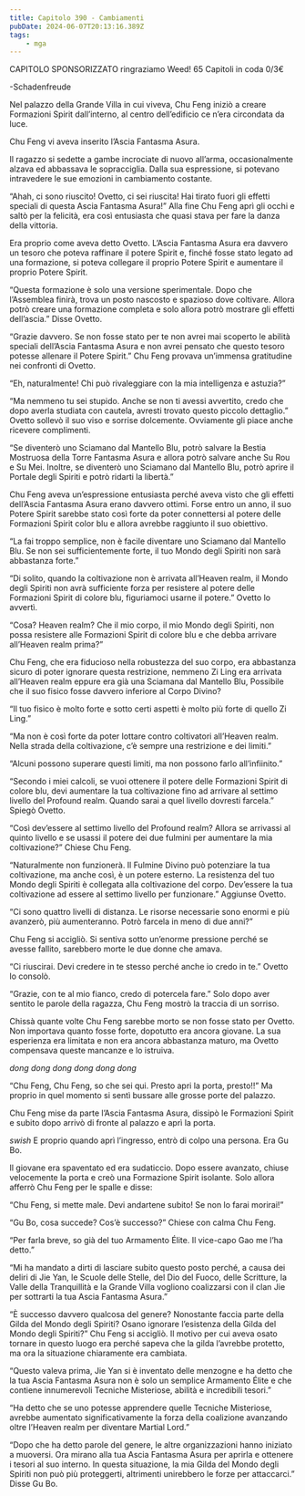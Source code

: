 ```yaml
---
title: Capitolo 390 - Cambiamenti
pubDate: 2024-06-07T20:13:16.389Z
tags:
    - mga
---
```

                
CAPITOLO SPONSORIZZATO ringraziamo Weed!
65 Capitoli in coda 0/3€


-Schadenfreude


Nel palazzo della Grande Villa in cui viveva, Chu Feng iniziò a creare Formazioni Spirit dall’interno, al centro dell’edificio ce n’era circondata da luce.


Chu Feng vi aveva inserito l’Ascia Fantasma Asura.


Il ragazzo si sedette a gambe incrociate di nuovo all’arma, occasionalmente alzava ed abbassava le sopracciglia. Dalla sua espressione, si potevano intravedere le sue emozioni in cambiamento costante.


“Ahah, ci sono riuscito! Ovetto, ci sei riuscita! Hai tirato fuori gli effetti speciali di questa Ascia Fantasma Asura!” Alla fine Chu Feng aprì gli occhi e saltò per la felicità, era così entusiasta che quasi stava per fare la danza della vittoria.


Era proprio come aveva detto Ovetto. L’Ascia Fantasma Asura era davvero un tesoro che poteva raffinare il potere Spirit e, finché fosse stato legato ad una formazione, si poteva collegare il proprio Potere Spirit e aumentare il proprio Potere Spirit.


“Questa formazione è solo una versione sperimentale. Dopo che l’Assemblea finirà, trova un posto nascosto e spazioso dove coltivare. Allora potrò creare una formazione completa e solo allora potrò mostrare gli effetti dell’ascia.” Disse Ovetto.


“Grazie davvero. Se non fosse stato per te non avrei mai scoperto le abilità speciali dell’Ascia Fantasma Asura e non avrei pensato che questo tesoro potesse allenare il Potere Spirit.” Chu Feng provava un’immensa gratitudine nei confronti di Ovetto.


“Eh, naturalmente! Chi può rivaleggiare con la mia intelligenza e astuzia?”


“Ma nemmeno tu sei stupido. Anche se non ti avessi avvertito, credo che dopo averla studiata con cautela, avresti trovato questo piccolo dettaglio.” Ovetto sollevò il suo viso e sorrise dolcemente.
Ovviamente gli piace anche ricevere complimenti.


“Se diventerò uno Sciamano dal Mantello Blu, potrò salvare la Bestia Mostruosa della Torre Fantasma Asura e allora potrò salvare anche Su Rou e Su Mei. Inoltre, se diventerò uno Sciamano dal Mantello Blu, potrò aprire il Portale degli Spiriti e potrò ridarti la libertà.”


Chu Feng aveva un’espressione entusiasta perché aveva visto che gli effetti dell’Ascia Fantasma Asura erano davvero ottimi. Forse entro un anno, il suo Potere Spirit sarebbe stato così forte da poter connettersi al potere delle Formazioni Spirit color blu e allora avrebbe raggiunto il suo obiettivo.


“La fai troppo semplice, non è facile diventare uno Sciamano dal Mantello Blu. Se non sei sufficientemente forte, il tuo Mondo degli Spiriti non sarà abbastanza forte.”


“Di solito, quando la coltivazione non è arrivata all’Heaven realm, il Mondo degli Spiriti non avrà sufficiente forza per resistere al potere delle Formazioni Spirit di colore blu, figuriamoci usarne il potere.” Ovetto lo avvertì.


“Cosa? Heaven realm? Che il mio corpo, il mio Mondo degli Spiriti, non possa resistere alle Formazioni Spirit di colore blu e che debba arrivare all’Heaven realm prima?”


Chu Feng, che era fiducioso nella robustezza del suo corpo, era abbastanza sicuro di poter ignorare questa restrizione, nemmeno Zi Ling era arrivata all’Heaven realm eppure era già una Sciamana dal Mantello Blu, Possibile che il suo fisico fosse davvero inferiore al Corpo Divino?


“Il tuo fisico è molto forte e sotto certi aspetti è molto più forte di quello Zi Ling.”


“Ma non è così forte da poter lottare contro coltivatori all’Heaven realm. Nella strada della coltivazione, c’è sempre una restrizione e dei limiti.”


“Alcuni possono superare questi limiti, ma non possono farlo all’infiinito.”


“Secondo i miei calcoli, se vuoi ottenere il potere delle Formazioni Spirit di colore blu, devi aumentare la tua coltivazione fino ad arrivare al settimo livello del Profound realm. Quando sarai a quel livello dovresti farcela.” Spiegò Ovetto.


“Così dev’essere al settimo livello del Profound realm? Allora se arrivassi al quinto livello e se usassi il potere dei due fulmini per aumentare la mia coltivazione?” Chiese Chu Feng.


“Naturalmente non funzionerà. Il Fulmine Divino può potenziare la tua coltivazione, ma anche così, è un potere esterno. La resistenza del tuo Mondo degli Spiriti è collegata alla coltivazione del corpo. Dev’essere la tua coltivazione ad essere al settimo livello per funzionare.” Aggiunse Ovetto.


“Ci sono quattro livelli di distanza. Le risorse necessarie sono enormi e più avanzerò, più aumenteranno. Potrò farcela in meno di due anni?”


Chu Feng si accigliò. Si sentiva sotto un’enorme pressione perché se avesse fallito, sarebbero morte le due donne che amava.


“Ci riuscirai. Devi credere in te stesso perché anche io credo in te.” Ovetto lo consolò.


“Grazie, con te al mio fianco, credo di potercela fare.” Solo dopo aver sentito le parole della ragazza, Chu Feng mostrò la traccia di un sorriso.


Chissà quante volte Chu Feng sarebbe morto se non fosse stato per Ovetto. Non importava quanto fosse forte, dopotutto era ancora giovane. La sua esperienza era limitata e non era ancora abbastanza maturo, ma Ovetto compensava queste mancanze e lo istruiva.


*dong dong dong dong dong dong*


“Chu Feng, Chu Feng, so che sei qui. Presto apri la porta, presto!!” Ma proprio in quel momento si sentì bussare alle grosse porte del palazzo.


Chu Feng mise da parte l’Ascia Fantasma Asura, dissipò le Formazioni Spirit e subito dopo arrivò di fronte al palazzo e aprì la porta.


*swish* E proprio quando aprì l’ingresso, entrò di colpo una persona. Era Gu Bo.


Il giovane era spaventato ed era sudaticcio. Dopo essere avanzato, chiuse velocemente la porta e creò una Formazione Spirit isolante. Solo allora afferrò Chu Feng per le spalle e disse:


“Chu Feng, si mette male. Devi andartene subito! Se non lo farai morirai!”


“Gu Bo, cosa succede? Cos’è successo?” Chiese con calma Chu Feng.


“Per farla breve, so già del tuo Armamento Élite. Il vice-capo Gao me l’ha detto.”


“Mi ha mandato a dirti di lasciare subito questo posto perché, a causa dei deliri di Jie Yan, le Scuole delle Stelle, del Dio del Fuoco, delle Scritture, la Valle della Tranquillità e la Grande Villa vogliono coalizzarsi con il clan Jie per sottrarti la tua Ascia Fantasma Asura.”


“È successo davvero qualcosa del genere? Nonostante faccia parte della Gilda del Mondo degli Spiriti? Osano ignorare l’esistenza della Gilda del Mondo degli Spiriti?” Chu Feng si accigliò. Il motivo per cui aveva osato tornare in questo luogo era perché sapeva che la gilda l’avrebbe protetto, ma ora la situazione chiaramente era cambiata.


“Questo valeva prima, Jie Yan si è inventato delle menzogne e ha detto che la tua Ascia Fantasma Asura non è solo un semplice Armamento Élite e che contiene innumerevoli Tecniche Misteriose, abilità e incredibili tesori.”


“Ha detto che se uno potesse apprendere quelle Tecniche Misteriose, avrebbe aumentato significativamente la forza della coalizione avanzando oltre l’Heaven realm per diventare Martial Lord.”


“Dopo che ha detto parole del genere, le altre organizzazioni hanno iniziato a muoversi. Ora mirano alla tua Ascia Fantasma Asura per aprirla e ottenere i tesori al suo interno. In questa situazione, la mia Gilda del Mondo degli Spiriti non può più proteggerti, altrimenti unirebbero le forze per attaccarci.” Disse Gu Bo. 



